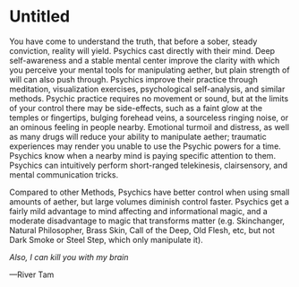 # Untitled

You have come to understand the truth, that before a sober, steady conviction, reality will yield. Psychics cast directly with their mind. Deep self-awareness and a stable mental center improve the clarity with which you perceive your mental tools for manipulating aether, but plain strength of will can also push through. Psychics improve their practice through meditation, visualization exercises, psychological self-analysis, and similar methods. Psychic practice requires no movement or sound, but at the limits of your control there may be side-effects, such as a faint glow at the temples or fingertips, bulging forehead veins, a sourceless ringing noise, or an ominous feeling in people nearby. Emotional turmoil and distress, as well as many drugs will reduce your ability to manipulate aether; traumatic experiences may render you unable to use the Psychic powers for a time. Psychics know when a nearby mind is paying specific attention to them. Psychics can intuitively perform short-ranged telekinesis, clairsensory, and mental communication tricks.

Compared to other Methods, Psychics have better control when using small amounts of aether, but large volumes diminish control faster. Psychics get a fairly mild advantage to mind affecting and informational magic, and a moderate disadvantage to magic that transforms matter (e.g. Skinchanger, Natural Philosopher, Brass Skin, Call of the Deep, Old Flesh, etc, but not Dark Smoke or Steel Step, which only manipulate it).

*Also, I can kill you with my brain*

—River Tam